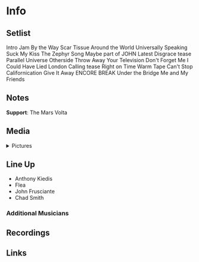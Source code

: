 # Info

## Setlist

Intro Jam
By the Way
Scar Tissue
Around the World
Universally Speaking
Suck My Kiss
The Zephyr Song
Maybe part of JOHN
Latest Disgrace tease
Parallel Universe
Otherside
Throw Away Your Television
Don't Forget Me
I Could Have Lied
London Calling tease
Right on Time
Warm Tape
Can't Stop
Californication
Give It Away
ENCORE BREAK
Under the Bridge
Me and My Friends

## Notes

**Support**: The Mars Volta

## Media 

<details>
  <summary>Pictures</summary>
  <!--<img alt="Setlist" title="Setlist" src="_.jpg" height="200" />-->
</details>

## Line Up

* Anthony Kiedis
* Flea
* John Frusciante
* Chad Smith

### Additional Musicians

## Recordings

## Links

